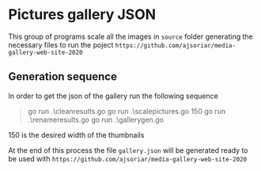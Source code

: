 # Pictures gallery JSON

This group of programs scale all the images in `source` folder generating the necessary files to run the poject `https://github.com/ajsoriar/media-gallery-web-site-2020`

## Generation sequence

In order to get the json of the gallery run the following sequence

> go run .\cleanresults.go
> go run .\scalepictures.go 150
> go run .\renameresults.go
> go run .\gallerygen.go

150 is the desired width of the thumbnails

At the end of this process the file `gallery.json` will be generated ready to be used with `https://github.com/ajsoriar/media-gallery-web-site-2020`
